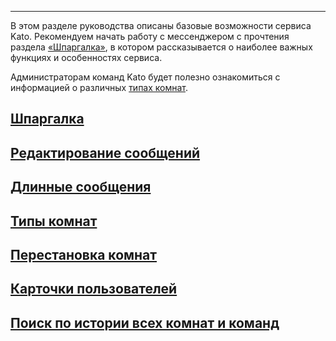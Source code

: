 ***

В этом разделе руководства описаны базовые возможности сервиса Kato. Рекомендуем начать работу с мессенджером с прочтения раздела [«Шпаргалка»](/articles/ru/general/cheatsheet), в котором рассказывается о наиболее важных функциях и особенностях сервиса.

Администраторам команд Kato будет полезно ознакомиться с информацией о различных [типах комнат](/articles/ru/general/room-types).

## [Шпаргалка](/articles/ru/general/cheatsheet)
## [Редактирование сообщений](/articles/ru/general/edit-message)
## [Длинные сообщения](/articles/ru/general/rich-paste-support)
## [Типы комнат](/articles/ru/general/room-types)
## [Перестановка комнат](/articles/ru/general/room-drag-n-drop)
## [Карточки пользователей](/articles/ru/general/profile-cards)
## [Поиск по истории всех комнат и команд](/articles/ru/general/global-search)
